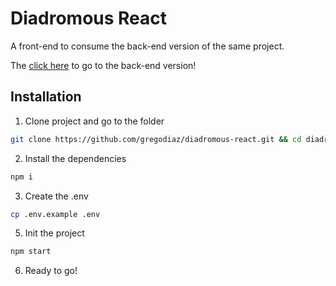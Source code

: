 # Diadromous React
A front-end to consume the back-end version of the same project.

The [click here](https://github.com/gregodiaz/diadromous-api) to go to the back-end version!


## Installation
1. Clone project and go to the folder
```bash
git clone https://github.com/gregodiaz/diadromous-react.git && cd diadromous-react
```
2. Install the dependencies 
```bash
npm i
```
3. Create the .env
```bash
cp .env.example .env
```
5. Init the project
```bash
npm start
```
6. Ready to go!

